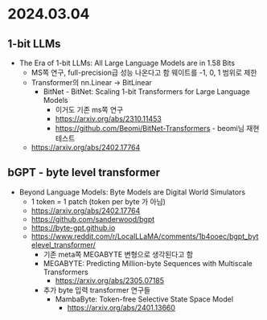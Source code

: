 # 2024.03.04
## 1-bit LLMs
* The Era of 1-bit LLMs: All Large Language Models are in 1.58 Bits
	* MS쪽 연구, full-precision급 성능 나온다고 함 웨이트를 -1, 0, 1 범위로 제한
	* Transformer의 nn.Linear -> BitLinear
		* BitNet - BitNet: Scaling 1-bit Transformers for Large Language Models
			* 이거도 기존 ms쪽 연구
			* https://arxiv.org/abs/2310.11453
			* https://github.com/Beomi/BitNet-Transformers - beomi님 재현 테스트
	* https://arxiv.org/abs/2402.17764
## bGPT - byte level transformer
* Beyond Language Models: Byte Models are Digital World Simulators
	* 1 token = 1 patch (token per byte 가 아님)
	* https://arxiv.org/abs/2402.17764
	* https://github.com/sanderwood/bgpt
	* https://byte-gpt.github.io
	* https://www.reddit.com/r/LocalLLaMA/comments/1b4ooec/bgpt_bytelevel_transformer/
		* 기존 meta쪽 MEGABYTE 변형으로 생각된다고 함
		* MEGABYTE: Predicting Million-byte Sequences with Multiscale Transformers
			* https://arxiv.org/abs/2305.07185
		* 추가 byte 입력 transformer 연구들
			* MambaByte: Token-free Selective State Space Model
				* https://arxiv.org/abs/2401.13660
